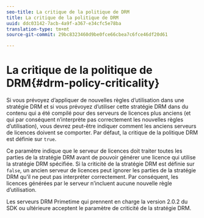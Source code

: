 ```yaml
---
seo-title: La critique de la politique de DRM
title: La critique de la politique de DRM
uuid: ddc03142-7acb-4a9f-a367-e34cfc5e78ba
translation-type: tm+mt
source-git-commit: 29bc8323460d9be0fce66cbea7c6fce46df20d61

---
```



# La critique de la politique de DRM{#drm-policy-criticality}

Si vous prévoyez d’appliquer de nouvelles règles d’utilisation dans une stratégie DRM et si vous prévoyez d’utiliser cette stratégie DRM dans du contenu qui a été compilé pour des serveurs de licences plus anciens (et qui par conséquent n’interprète pas correctement les nouvelles règles d’utilisation), vous devrez peut-être indiquer comment les anciens serveurs de licences doivent se comporter. Par défaut, la critique de la politique DRM est définie sur `true`.

Ce paramètre indique que le serveur de licences doit traiter toutes les parties de la stratégie DRM avant de pouvoir générer une licence qui utilise la stratégie DRM spécifiée. Si la criticité de la stratégie DRM est définie sur `false`, un ancien serveur de licences peut ignorer les parties de la stratégie DRM qu’il ne peut pas interpréter correctement. Par conséquent, les licences générées par le serveur n’incluent aucune nouvelle règle d’utilisation.

Les serveurs DRM Primetime qui prennent en charge la version 2.0.2 du SDK ou ultérieure acceptent le paramètre de criticité de la stratégie DRM.

